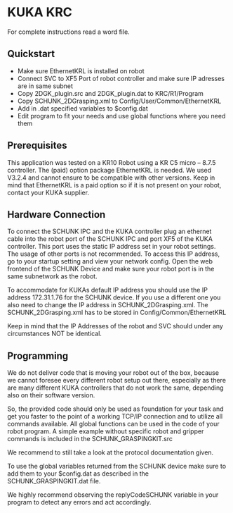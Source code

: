 # KUKA KRC

For complete instructions read a word file.

## Quickstart
- Make sure EthernetKRL is installed on robot
- Connect SVC to XF5 Port of  robot controller and make sure IP adresses are in same subnet
- Copy 2DGK_plugin.src and 2DGK_plugin.dat to KRC/R1/Program
- Copy SCHUNK_2DGrasping.xml to Config/User/Common/EthernetKRL
- Add in .dat specified variables to $config.dat
- Edit program to fit your needs and use global functions where you need them

## Prerequisites 

This application was tested on a KR10 Robot using a KR C5 micro – 8.7.5 controller. The (paid) option package EthernetKRL is needed. We used V3.2.4 and cannot ensure to be compatible with other versions. Keep in mind that EthernetKRL is a paid option so if it is not present on your robot, contact your KUKA supplier. 

## Hardware Connection 

To connect the SCHUNK IPC and the KUKA controller plug an ethernet cable into the robot port of the SCHUNK IPC and port XF5 of the KUKA controller. This port uses the static IP address set in your robot settings. The usage of other ports is not recommended. To access this IP address, go to your startup setting and view your network config. Open the web frontend of the SCHUNK Device and make sure your robot port is in the same subnetwork as the robot. 

To accommodate for KUKAs default IP address you should use the IP address 172.31.1.76 for the SCHUNK device. If you use a different one you also need to change the IP address in SCHUNK_2DGrasping.xml. The SCHUNK_2DGrasping.xml has to be stored in Config/Common/EthernetKRL 

Keep in mind that the IP Addresses of the robot and SVC should under any circumstances NOT be identical. 

## Programming 

We do not deliver code that is moving your robot out of the box, because we cannot foresee every different robot setup out there, especially as there are many different KUKA controllers that do not work the same, depending also on their software version. 

So, the provided code should only be used as foundation for your task and get you faster to the point of a working TCP/IP connection and to utilize all commands available. All global functions can be used in the code of your robot program. A simple example without specific robot and gripper commands is included in the SCHUNK_GRASPINGKIT.src 

We recommend to still take a look at the protocol documentation given. 

To use the global variables returned from the SCHUNK device make sure to add them to your $config.dat as described in the SCHUNK_GRASPINGKIT.dat file. 

We highly recommend observing the replyCodeSCHUNK variable in your program to detect any errors and act accordingly. 
